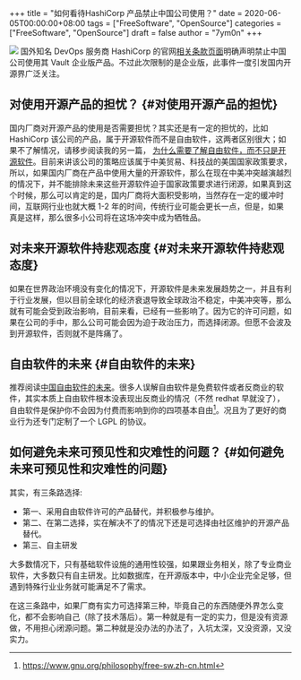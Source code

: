 +++
title = "如何看待HashiCorp 产品禁止中国公司使用？"
date = 2020-06-05T00:00:00+08:00
tags = ["FreeSoftware", "OpenSource"]
categories = ["FreeSoftware", "OpenSource"]
draft = false
author = "7ym0n"
+++

![](/hashicorp/terms-of-evaluation.jpg)
国外知名 DevOps 服务商 HashiCorp 的官网[相关条款页面](https://www.hashicorp.com/terms-of-evaluation)明确声明禁止中国公司使用其 Vault 企业版产品。不过此次限制的是企业版，此事件一度引发国内开源界广泛关注。


## 对使用开源产品的担忧？ {#对使用开源产品的担忧}

  国内厂商对开源产品的使用是否需要担忧？其实还是有一定的担忧的，比如 HashiCorp 该公司的产品，属于开源软件而不是自由软件，这两者区别很大；如果不了解情况，请移步阅读我的另一篇，
[为什么需要了解自由软件，而不只是开源软件](https://www.scanbuf.net/post/why-you-need-to-know-freesoftware/)。目前来讲该公司的策略应该属于中美贸易、科技战的美国国家政策要求，所以，如果国内厂商在产品中使用大量的开源软件，那么在现在中美冲突越演越烈的情况下，并不能排除未来这些开源软件迫于国家政策要求进行闭源，如果真到这个时候，那么可以肯定的是，国内厂商将大面积受影响，当然存在一定的缓冲时间，互联网行业也就大概 1-2
年的时间，传统行业可能会更长一点，但是，如果真是这样，那么很多小公司将在这场冲突中成为牺牲品。


## 对未来开源软件持悲观态度 {#对未来开源软件持悲观态度}

  如果在世界政治环境没有变化的情况下，开源软件是未来发展趋势之一，并且有利于行业发展，但以目前全球化的经济衰退导致全球政治不稳定，中美冲突等，那么就有可能会受到政治影响，目前来看，已经有一些影响了。因为它的许可问题，如果在公司的手中，那么公司可能会因为迫于政治压力，而选择闭源。但愿不会波及到开源软件，否则就不是阵痛了。


## 自由软件的未来 {#自由软件的未来}

  推荐阅读[中国自由软件的未来](https://nalaginrut.com/archives/2019/09/21/%E4%B8%AD%E5%9B%BD%E8%87%AA%E7%94%B1%E8%BD%AF%E4%BB%B6%E7%9A%84%E6%9C%AA%E6%9D%A5)。很多人误解自由软件是免费软件或者反商业的软件，其实本质上自由软件根本没表现出反商业的情况（不然 redhat 早就没了），自由软件是保护你不会因为付费而影响到你的四项基本自由[^fn:1]。况且为了更好的商业行为还专门定制了一个 LGPL 的协议。


## 如何避免未来可预见性和灾难性的问题？ {#如何避免未来可预见性和灾难性的问题}

其实，有三条路选择:

-   第一、采用自由软件许可的产品替代，并积极参与维护。
-   第二、在第二选择，实在解决不了的情况下还是可选择由社区维护的开源产品替代。
-   第三、自主研发

大多数情况下，只有基础软件设施的通用性较强，如果跟业务相关，除了专业商业软件，大多数只有自主研发。比如数据库，在开源版本中，中小企业完全足够，但遇到特殊行业业务就可能满足不了需求。

  在这三条路中，如果厂商有实力可选择第三种，毕竟自己的东西随便外界怎么变化，都不会影响自己（除了技术落后）。第一种就是有一定的实力，但是没有资源做，不用担心闭源问题。第二种就是没办法的办法了，入坑太深，又没资源，又没实力。

[^fn:1]: <https://www.gnu.org/philosophy/free-sw.zh-cn.html>
